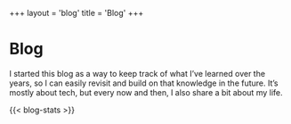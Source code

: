 +++
layout = 'blog'
title = 'Blog'
+++

# Blog

I started this blog as a way to keep track of what I’ve learned over the years, so I can easily revisit and build on that knowledge in the future. It’s mostly about tech, but every now and then, I also share a bit about my life.

{{< blog-stats >}}
